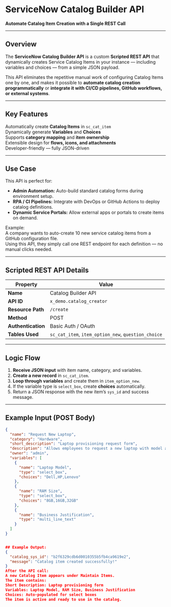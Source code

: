 # ServiceNow Catalog Builder API  
**Automate Catalog Item Creation with a Single REST Call**

---

## Overview

The **ServiceNow Catalog Builder API** is a custom **Scripted REST API** that dynamically creates Service Catalog Items in your instance — including variables and choices — from a simple JSON payload.  

This API eliminates the repetitive manual work of configuring Catalog Items one by one, and makes it possible to **automate catalog creation programmatically** or **integrate it with CI/CD pipelines, GitHub workflows, or external systems**.

---

## Key Features

Automatically create **Catalog Items** in `sc_cat_item`  
Dynamically generate **Variables** and **Choices**  
Supports **category mapping** and **item ownership**  
Extensible design for **flows, icons, and attachments**  
Developer-friendly — fully JSON-driven  

---

## Use Case

This API is perfect for:
- **Admin Automation:** Auto-build standard catalog forms during environment setup.  
- **RPA / CI Pipelines:** Integrate with DevOps or GitHub Actions to deploy catalog definitions.  
- **Dynamic Service Portals:** Allow external apps or portals to create items on demand.  

Example:  
A company wants to auto-create 10 new service catalog items from a GitHub configuration file.  
Using this API, they simply call one REST endpoint for each definition — no manual clicks needed.

---

## Scripted REST API Details

| Property | Value |
|-----------|--------|
| **Name** | Catalog Builder API |
| **API ID** | `x_demo.catalog_creator` |
| **Resource Path** | `/create` |
| **Method** | POST |
| **Authentication** | Basic Auth / OAuth |
| **Tables Used** | `sc_cat_item`, `item_option_new`, `question_choice` |

---

## Logic Flow

1. **Receive JSON input** with item name, category, and variables.  
2. **Create a new record** in `sc_cat_item`.  
3. **Loop through variables** and create them in `item_option_new`.  
4. If the variable type is `select_box`, create **choices** automatically.  
5. Return a JSON response with the new item’s `sys_id` and success message.  

---

## Example Input (POST Body)

```json
{
  "name": "Request New Laptop",
  "category": "Hardware",
  "short_description": "Laptop provisioning request form",
  "description": "Allows employees to request a new laptop with model and RAM options.",
  "owner": "admin",
  "variables": [
    {
      "name": "Laptop Model",
      "type": "select_box",
      "choices": "Dell,HP,Lenovo"
    },
    {
      "name": "RAM Size",
      "type": "select_box",
      "choices": "8GB,16GB,32GB"
    },
    {
      "name": "Business Justification",
      "type": "multi_line_text"
    }
  ]
}


## Example Output:
{
  "catalog_sys_id": "b2f6329cdb6d0010355b5fb4ca9619e2",
  "message": "Catalog item created successfully!"
}
After the API call:
A new Catalog Item appears under Maintain Items.
The item contains:
Short Description: Laptop provisioning form
Variables: Laptop Model, RAM Size, Business Justification
Choices: Auto-populated for select boxes
The item is active and ready to use in the catalog.
